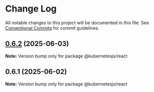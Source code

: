 # Change Log

All notable changes to this project will be documented in this file.
See [Conventional Commits](https://conventionalcommits.org) for commit guidelines.

## [0.6.2](https://github.com/hyperweb-io/kubernetesjs/compare/@kubernetesjs/react@0.6.1...@kubernetesjs/react@0.6.2) (2025-06-03)

**Note:** Version bump only for package @kubernetesjs/react





## 0.6.1 (2025-06-02)

**Note:** Version bump only for package @kubernetesjs/react
